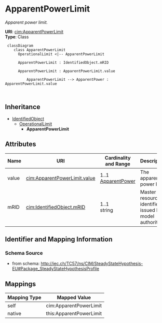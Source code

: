 # ApparentPowerLimit


_Apparent power limit._





**URI**: [cim:ApparentPowerLimit](http://iec.ch/TC57/CIM100#ApparentPowerLimit)<br />
**Type**: Class




```mermaid
 classDiagram
    class ApparentPowerLimit
      OperationalLimit <|-- ApparentPowerLimit
      
      ApparentPowerLimit : IdentifiedObject.mRID
        
      ApparentPowerLimit : ApparentPowerLimit.value
        
          ApparentPowerLimit --> ApparentPower : ApparentPowerLimit.value
        
      
```





## Inheritance
* [IdentifiedObject](IdentifiedObject.md)
    * [OperationalLimit](OperationalLimit.md)
        * **ApparentPowerLimit**



## Attributes


| Name | URI | Cardinality and Range | Description | Inheritance |
| ---  | --- | --- | --- | --- |
| value | [cim:ApparentPowerLimit.value](http://iec.ch/TC57/CIM100#ApparentPowerLimit.value) | 1..1 <br />  [ApparentPower](ApparentPower.md)  | The apparent power limit | direct |
| mRID | [cim:IdentifiedObject.mRID](http://iec.ch/TC57/CIM100#IdentifiedObject.mRID) | 1..1 <br />  string  | Master resource identifier issued by a model authority | [IdentifiedObject](IdentifiedObject.md) |









## Identifier and Mapping Information







### Schema Source


* from schema: http://iec.ch/TC57/ns/CIM/SteadyStateHypothesis-EU#Package_SteadyStateHypothesisProfile





## Mappings

| Mapping Type | Mapped Value |
| ---  | ---  |
| self | cim:ApparentPowerLimit |
| native | this:ApparentPowerLimit |




